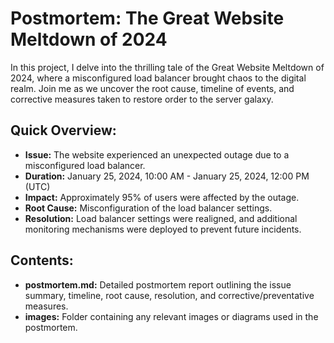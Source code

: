 
# Postmortem: The Great Website Meltdown of 2024

In this project, I delve into the thrilling tale of the Great Website Meltdown of 2024, where a misconfigured load balancer brought chaos to the digital realm. Join me as we uncover the root cause, timeline of events, and corrective measures taken to restore order to the server galaxy.

## Quick Overview:

- **Issue:** The website experienced an unexpected outage due to a misconfigured load balancer.
- **Duration:** January 25, 2024, 10:00 AM - January 25, 2024, 12:00 PM (UTC)
- **Impact:** Approximately 95% of users were affected by the outage.
- **Root Cause:** Misconfiguration of the load balancer settings.
- **Resolution:** Load balancer settings were realigned, and additional monitoring mechanisms were deployed to prevent future incidents.

## Contents:

- **postmortem.md:** Detailed postmortem report outlining the issue summary, timeline, root cause, resolution, and corrective/preventative measures.
- **images:** Folder containing any relevant images or diagrams used in the postmortem.

<!-- ## How to Use:

1. Read through the postmortem.md file to gain insights into the incident and the steps taken to address it.
2. Feel free to explore any images or diagrams provided in the images folder to enhance your understanding of the incident.
3. Use the corrective and preventative measures outlined in the postmortem to implement improvements in your own systems and processes. -->
